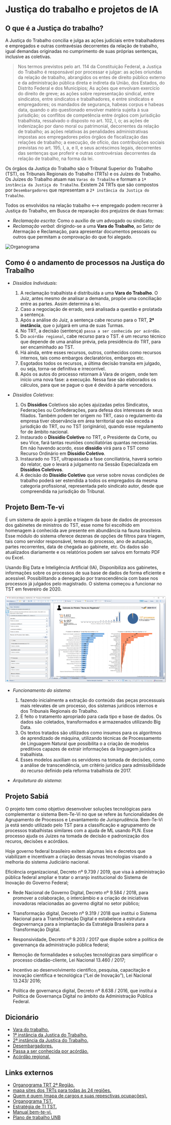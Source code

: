 # Justiça do trabalho e projetos de IA

## O que é a Justiça do trabalho?

A Justiça do Trabalho concilia e julga as ações judiciais entre trabalhadores e empregados e outras contravésias decorrentes da relação de trabalho, igual demandas originadas no cumprimento de suas próprias sentenças, inclusive as coletivas.

>Nos termos previstos pelo art. 114 da Constituição Federal, a Justiça do Trabalho é responsável por processar e julgar: as ações oriundas da relação de trabalho, abrangidos os entes de direito público externo e da administração pública direta e indireta da União, dos Estados, do Distrito Federal e dos Municípios; As ações que envolvam exercício do direito de greve; as ações sobre representação sindical, entre sindicatos, entre sindicatos e trabalhadores, e entre sindicatos e empregadores; os mandados de segurança, habeas corpus e habeas data, quando o ato questionado envolver matéria sujeita à sua jurisdição; os conflitos de competência entre órgãos com jurisdição trabalhista, ressalvado o disposto no art. 102, I, o; as ações de indenização por dano moral ou patrimonial, decorrentes da relação de trabalho; as ações relativas às penalidades administrativas impostas aos empregadores pelos órgãos de fiscalização das relações de trabalho; a execução, de ofício, das contribuições sociais previstas no art. 195, I, a, e II, e seus acréscimos legais, decorrentes das sentenças que proferir e outras controvérsias decorrentes da relação de trabalho, na forma da lei.

Os órgãos da Justiça do Trabalho são o Tribunal Superior do Trabalho (TST), os Tribunais Regionais do Trabalho (TRTs) e os Juízes do Trabalho. Os Juízes do Trabalho atuam nas `Varas do Trabalho` e formam a `1ª instância da Justiça do Trabalho`. Existem 24 TRTs que são compostos por `Desembargadores` que representam a `2ª instância da Justiça do Trabalho`.

Todos os envolvidos na relação trabalho <--> empregado podem recorrer à Justiça do Trabalho, em Busca de reparação dos prejuízos de duas formas:

- *Reclamação escrita*: Como o auxílio de um advogado ou sindicato;
- *Reclamação verbal*: dirigindo-se a uma __Vara do Trabalho__, ao Setor de Atermação e Reclamação, para apresentar documentos pessoais ou outros que permitam a comprovação do que foi alegado.

![Organograma](https://ww2.trt2.jus.br/fileadmin/_processed_/d/0/csm_Organograma_JT_02_1f563dfc86.jpg)

## Como é o andamento de processos na Justiça do Trabalho

- *Dissídios Individuais*:
    1. A reclamação trabalhista é distribuída a uma __Vara do Trabalho__. O Juiz, antes mesmo de analisar a demanda, propõe uma conciliação entre as partes. Assim determina a lei.
    2. Caso a negociação de errado, será analisada a questão e prolatada a sentença.
    3. Após a análise do Juiz, a sentença cabe recurso para o TRT, __2ª instância__, que o julgará em uma de suas Turmas.
    4. No TRT, a decisão (sentença) `passa a ser conhecida por acórdão`.
    5. Do `acórdão regional`, cabe recurso para o TST. é um recurso técnico que depende de uma análise prévia, pela presidência do TRT, para ser encaminhado ao TST.
    6. Há ainda, entre esses recursos, outros, conhecidos como recursos internos, tais como embargos declaratórios, embargos etc.
    7. Esgotados todos os recursos, a última decisão transita em julgado, ou seja, torna-se definitiva e irrecorrível.
    8. Após os autos do processo retornam à Vara de origem, onde tem início uma nova fase: a execução. Nessa fase são elaborados os cálculos, para que se pague o que é devido à parte vencedora.

- *Dissídios Coletivos*:
    1. Os __Dissídios__ Coletivos são ações ajuizadas pelos Sindicatos, Federações ou Confederações, para defesa dos interesses de seus filiados. Também podem ter origem no TRT, caso o regulamento da empresa tiver observância em área territorial que não exceda a jurisdição do TRT, ou no TST (originário), quando esse regulamento for de âmbito nacional.
    2. Instaurado o __Dissídio Coletivo__ no TRT, o Presidente da Corte, ou seu Vice, fará tantas reuniões conciliatórias quantas necessárias. Em não havendo acordo, esse __dissídio__ virá para o TST como Recurso Ordinário em __Dissídio Coletivo__.
    3. Instaurado no TST, ultrapassada a fase conciliatória, haverá sorteio do relator, que o levará a julgamento na Sessão Especializada em __Dissídios Coletivos__.
    4. A decisão do __Dissídio Coletivo__ que verse sobre novas condições de trabalho poderá ser estendida a todos os empregados da mesma categoria profissional, representada pelo sindicato autor, desde que compreendida na jurisdição do Tribunal.

## Projeto Bem-Te-vi

É um sistema de apoio à gestão e triagem da base de dados de processos dos gabinetes de ministros do TST, esse nome foi escolhido em homenagem à conhecida ave presente em abundância na fauna brasileira. Esse módulo do sistema oferece dezenas de opções de filtros para triagem, tais como servidor responsável, temas do processo, ano de autuação, partes recorrentes, data de chegada ao gabinete, etc. Os dados são atualizados diariamente e os relatórios podem ser salvos em formato PDF ou Excel.

Usando Big Data e Inteligência Artificial (IA), Disponibiliza aos gabinetes, informações sobre os processos de sua base de dados de forma eficiente e acessível. Possibilitando a denegação por transcendência com base nos processos já julgados pelo magistrado. O sistema começou a funcionar no TST em fevereiro de 2020.

![Tela incial bem-te-vi](./assets/tela_inicial_bem-te-vi.PNG)

- *Funcionamento do sistema*:
    1. fazendo inicialmente a extração do conteúdo das peças processuais mais relevates de um processo, dos sistemas jurídicos internos e dos Tribunais Regionais do Trabalho.
    2. É feito o tratamento apropriado para cada tipo e base de dados. Os dados são coletados, transformados e armazenados utilizando Big Data.
    3. Os textos tratados são utilizados como insumos para os algoritmos de aprendizado de máquina, utilizando técnicas de Processamento de Linguagem Natural que possibilita o a criação de modelos preditivos capazes de extrair informações da linguagem jurídica trabalhista.
    4. Esses modelos auxiliam os servidores na tomada de decisões, como a análise de transcendência, um critério jurídico para admissibilidade do recurso definido pela reforma trabalhista de 2017.

- *Arquitetura do sistema*:

## Projeto Sabiá

O projeto tem como objetivo desenvolver soluções tecnológicas para complementar o sistema Bem-Te-Vi no que se refere às funcionalidades de Agrupamento de Processos e Levantamento de Jurisprudência. Bem-Te-Vi ja está sendo utilizado pelo TST para a classificação e agrupamento de processos trabalhistas similares com a ajuda de ML usando PLN. Esse processo ajuda os Juizes na tomada de decisão e padronização dos recuros, decisões e acórdãos.

Hoje governo federal brasileiro exitem algumas leis e decretos que viabilizam e incentivam a criação dessas novas tecnologias visando a melhoria do sistema Judiciário nacional.

Eficiência organizacional, Decreto nº 9.739 / 2019, que visa à administração pública federal ampliar e tratar o arranjo institucional do Sistema de Inovação do Governo Federal;

- Rede Nacional de Governo Digital, Decreto nº 9.584 / 2018, para promover a colaboração, o intercâmbio e a criação de iniciativas inovadoras relacionadas ao governo digital no setor público;

- Transformação digital, Decreto nº 9.319 / 2018 que institui o Sistema Nacional para a Transformação Digital e estabelece a estrutura degovernança para a implantação da Estratégia Brasileira para a Transformação Digital.

- Responsividade, Decreto nº 9.203 / 2017 que dispõe sobre a política de governança da administração pública federal;

- Remoção de formalidades e soluções tecnológicas para simplificar o processo cidadão-cliente, Lei Nacional 13.460 / 2017;

- Incentivo ao desenvolvimento científico, pesquisa, capacitação e inovação científica e tecnológica (“Lei de Inovação”), Lei Nacional 13.243/ 2016;

- Política de governança digital, Decreto nº 8.638 / 2016, que institui a Política de Governança Digital no âmbito da Administração Pública Federal.

## Dicionário

- [Vara do trabalho.](https://pt.wikipedia.org/wiki/Vara_do_Trabalho)
- [1ª instância da Justiça do Trabalho.](https://www.tst.jus.br/web/acesso-a-informacao/varas-do-trabalho#:~:text=A%20Vara%20do%20Trabalho%20%C3%A9,na%20forma%20de%20Reclama%C3%A7%C3%A3o%20Trabalhista.)
- [2ª instãncia da Justiça do Trabalho.](https://www.cnmp.mp.br/portal/institucional/476-glossario/8009-instancia#:~:text=A%20segunda%20inst%C3%A2ncia%2C%20onde%20s%C3%A3o,dos%20tribunais%20de%20segunda%20inst%C3%A2ncia.)
- [Desembargadores.](https://pt.wikipedia.org/wiki/Desembargador)
- [Passa a ser conhecida por acórdão.](https://www.cnj.jus.br/cnj-servico-saiba-quando-a-decisao-final-e-dada-por-sentenca-ou-em-acordao/)
- [Acórdão regional.](https://pt.wikipedia.org/wiki/Ac%C3%B3rd%C3%A3o#:~:text=Ac%C3%B3rd%C3%A3o%20%C3%A9%20a%20decis%C3%A3o%20do,ou%20ministro%20de%20tribunais%20%E2%80%94%20estes%2C)

## Links externos

- [Organograma TRT 2ª Região.](https://ww2.trt2.jus.br/fileadmin/estrutura/20230424_organograma_2023.pdf)
- [mapa sites dos TRTs para todas às 24 regiões.](https://www.tst.jus.br/justica-do-trabalho)
- [Quem é quem (mapa de cargos e suas repesctivas ocupações).](https://www.tst.jus.br/web/guest/quem-e-quem)
- [Organograma TST.](https://www.tst.jus.br/documents/10157/1628486/ORGANOGRAMA+ATUAL+-+11-4-2023.pdf/c9f85390-6b0f-46c2-8354-5069870c3eb5?t=1681387918250)
- [Estratégia de TI TST.](https://www.tst.jus.br/web/guest/estrategia-de-ti)
- [Manual bem-te-vi.](https://www.tst.jus.br/documents/18640430/24708373/Manual+do+usu%C3%A1rio+Bem-Te-Vi/7c2b006a-fc28-6ca1-438f-c47eb514e4bf)
- [Plano de trabalho UNB](http://dpi.unb.br/images/Decreto10.426.20_documentosassinados_DPA/23106.0995082021-15/SEI_UnB_-_7424903_-_Plano_de_trabalho_-_com_recursos_financeiros.pdf)
